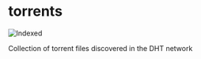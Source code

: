 torrents 
========
![Indexed](https://img.shields.io/badge/indexed-47484-blue)

Collection of torrent files discovered in the DHT network
